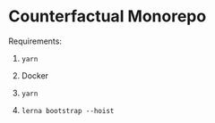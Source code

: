 # Counterfactual Monorepo

Requirements:

1. `yarn`
2. Docker

3. `yarn`
4. `lerna bootstrap --hoist`
